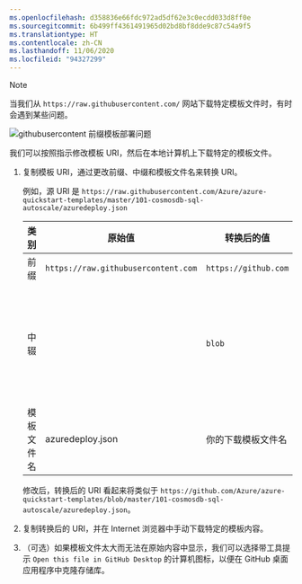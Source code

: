 ```yaml
---
ms.openlocfilehash: d358836e66fdc972ad5df62e3c0ecdd033d8ff0e
ms.sourcegitcommit: 6b499ff4361491965d02bd8bf8dde9c87c54a9f5
ms.translationtype: HT
ms.contentlocale: zh-CN
ms.lasthandoff: 11/06/2020
ms.locfileid: "94327299"
---
```

> [!NOTE]
> 当我们从 `https://raw.githubusercontent.com/` 网站下载特定模板文件时，有时会遇到某些问题。
> 
> ![githubusercontent 前缀模板部署问题](./media/azure-raw-githubusercontent-azurechinacloud-environment-notice/githubusercontent_issue.png)
>
> 我们可以按照指示修改模板 URI，然后在本地计算机上下载特定的模板文件。
> 1. 复制模板 URI，通过更改前缀、中缀和模板文件名来转换 URI。
>
>     例如，源 URI 是 `https://raw.githubusercontent.com/Azure/azure-quickstart-templates/master/101-cosmosdb-sql-autoscale/azuredeploy.json`
>
>     | 类别 | 原始值 | 转换后的值 |  操作  |
>     |----------|----------------|-----------------|----------|
>     | 前缀   | `https://raw.githubusercontent.com`  |  `https://github.com`  | 更新 |
>     | 中辍    |                | `blob`          |  在 `master` 之前添加，它是 git 存储库的默认分支名称。 |
>     | 模板文件名  |azuredeploy.json | 你的下载模板文件名 | update |
>
>     修改后，转换后的 URI 看起来将类似于 `https://github.com/Azure/azure-quickstart-templates/blob/master/101-cosmosdb-sql-autoscale/azuredeploy.json`。
>     
> 2. 复制转换后的 URI，并在 Internet 浏览器中手动下载特定的模板内容。
> 3. （可选）如果模板文件太大而无法在原始内容中显示，我们可以选择带工具提示 `Open this file in GitHub Desktop` 的计算机图标，以便在 GitHub 桌面应用程序中克隆存储库。
